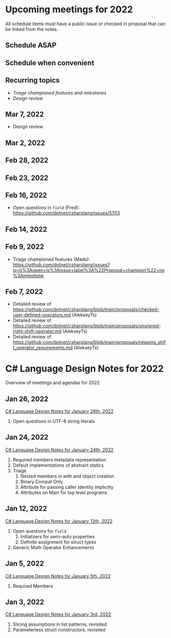 # Upcoming meetings for 2022

All schedule items must have a public issue or checked in proposal that can be linked from the notes.

## Schedule ASAP


## Schedule when convenient


## Recurring topics

- *Triage championed features and milestones*
- *Design review*

## Mar 7, 2022

- Design review

## Mar 2, 2022

## Feb 28, 2022

## Feb 23, 2022

## Feb 16, 2022

- Open questions in `field` (Fred): https://github.com/dotnet/csharplang/issues/5703

## Feb 14, 2022

## Feb 9, 2022

- Triage championed features (Mads): https://github.com/dotnet/csharplang/issues?q=is%3Aopen+is%3Aissue+label%3A%22Proposal+champion%22+no%3Amilestone

## Feb 7, 2022

- Detailed review of https://github.com/dotnet/csharplang/blob/main/proposals/checked-user-defined-operators.md (AlekseyTs)
- Detailed review of https://github.com/dotnet/csharplang/blob/main/proposals/unsigned-right-shift-operator.md (AlekseyTs)
- Detailed review of https://github.com/dotnet/csharplang/blob/main/proposals/relaxing_shift_operator_requirements.md (AlekseyTs)

# C# Language Design Notes for 2022

Overview of meetings and agendas for 2022

## Jan 26, 2022

[C# Language Design Notes for January 26th, 2022](https://github.com/dotnet/csharplang/blob/main/meetings/2022/LDM-2022-01-26.md)

1. Open questions in UTF-8 string literals

## Jan 24, 2022

[C# Language Design Notes for January 24th, 2022](https://github.com/dotnet/csharplang/blob/main/meetings/2022/LDM-2022-01-24.md)

1. Required members metadata representation
2. Default implementations of abstract statics
3. Triage
    1. Nested members in with and object creation
    2. Binary Compat Only
    3. Attribute for passing caller identity implicitly
    4. Attributes on Main for top level programs

## Jan 12, 2022

[C# Language Design Notes for January 12th, 2022](https://github.com/dotnet/csharplang/blob/main/meetings/2022/LDM-2022-01-12.md)

1. Open questions for `field`
    1. Initializers for semi-auto properties
    2. Definite assignment for struct types
2. Generic Math Operator Enhancements

## Jan 5, 2022

[C# Language Design Notes for January 5th, 2022](https://github.com/dotnet/csharplang/blob/main/meetings/2022/LDM-2022-01-05.md)

1. Required Members

## Jan 3, 2022

[C# Language Design Notes for January 3rd, 2022](https://github.com/dotnet/csharplang/blob/main/meetings/2022/LDM-2022-01-03.md)

1. Slicing assumptions in list patterns, revisited
2. Parameterless struct constructors, revisited
